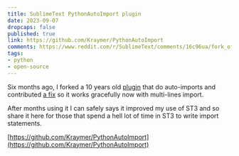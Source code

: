```yaml
---
title: SublimeText PythonAutoImport plugin 
date: 2023-09-07
dropcaps: false
published: true
link: https://github.com/Kraymer/PythonAutoImport
comments: https://www.reddit.com/r/SublimeText/comments/16c96ua/fork_of_pythonautoimport_plugin_now_works_with/
tags:
- python
- open-source
---
```

Six months ago, I forked a 10 years old [plugin](https://github.com/jasonmyers/PythonAutoImport) that do auto-imports and contributed [a fix](https://github.com/jasonmyers/PythonAutoImport/commit/fc7c7551a20a717576b85b54e12ff8683d140e45) so it works gracefully now with multi-lines import.

After months using it I can safely says it improved my use of ST3 and so share it here for those that spend a hell lot of time in ST3 to write import statements.

[https://github.com/Kraymer/PythonAutoImport](https://github.com/Kraymer/PythonAutoImport)